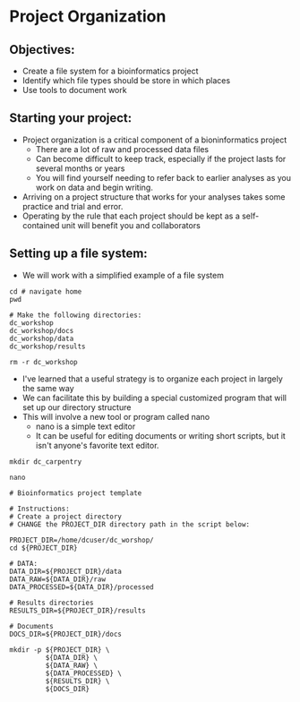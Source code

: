 # Project Organization

## Objectives:
* Create a file system for a bioinformatics project
* Identify which file types should be store in which places
* Use tools to document work

## Starting your project:
* Project organization is a critical component of a bioninformatics project
  * There are a lot of raw and processed data files
  * Can become difficult to keep track, especially if the project lasts for several months or years
  * You will find yourself needing to refer back to earlier analyses as you work on data and begin writing.
* Arriving on a project structure that works for your analyses takes some practice and trial and error.
* Operating by the rule that each project should be kept as a self-contained unit will benefit you and collaborators

## Setting up a file system:
* We will work with a simplified example of a file system
```
cd # navigate home
pwd

# Make the following directories:
dc_workshop
dc_workshop/docs
dc_workshop/data
dc_workshop/results

rm -r dc_workshop

```
* I've learned that a useful strategy is to organize each project in largely the same way
* We can facilitate this by building a special customized program that will set up our directory structure
* This will involve a new tool or program called nano
  * nano is a simple text editor
  * It can be useful for editing documents or writing short scripts, but it isn't anyone's favorite text editor.
```
mkdir dc_carpentry

nano

# Bioinformatics project template

# Instructions:
# Create a project directory
# CHANGE the PROJECT_DIR directory path in the script below:

PROJECT_DIR=/home/dcuser/dc_worshop/
cd ${PROJECT_DIR}

# DATA:
DATA_DIR=${PROJECT_DIR}/data
DATA_RAW=${DATA_DIR}/raw
DATA_PROCESSED=${DATA_DIR}/processed

# Results directories
RESULTS_DIR=${PROJECT_DIR}/results

# Documents
DOCS_DIR=${PROJECT_DIR}/docs

mkdir -p ${PROJECT_DIR} \
         ${DATA_DIR} \
         ${DATA_RAW} \
         ${DATA_PROCESSED} \
         ${RESULTS_DIR} \
         ${DOCS_DIR}
         
```
